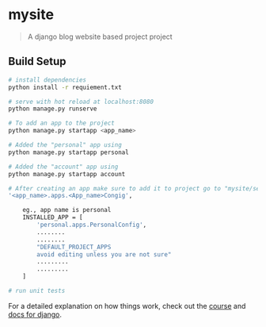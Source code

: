# mysite

> A django blog website based project project

## Build Setup

``` bash
# install dependencies
python install -r requiement.txt

# serve with hot reload at localhost:8080
python manage.py runserve

# To add an app to the project
python manage.py startapp <app_name>

# Added the "personal" app using
python manage.py startapp personal

# Added the "account" app using
python manage.py startapp account

# After creating an app make sure to add it to project go to "mysite/settings.py" files under INSTALLED_APP section add as follows :-
'<app_name>.apps.<App_name>Congig',

    eg., app name is personal
    INSTALLED_APP = [
        'personal.apps.PersonalConfig',
        ........
        ........
        "DEFAULT_PROJECT_APPS 
        avoid editing unless you are not sure"
        .........
        .........
    ]

# run unit tests

```

For a detailed explanation on how things work, check out the [course](https://codingwithmitch.com/courses/building-a-website-django-python/) and [docs for django](https://docs.djangoproject.com/en/2.2/).
